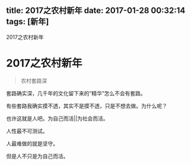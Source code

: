 title: 2017之农村新年
date: 2017-01-28 00:32:14
tags: [新年]
---

2017之农村新年
<!--more-->

#  2017之农村新年

> 农村套路深

套路确实深，几千年的文化留下来的“精华”怎么不会有套路。

有些套路我确实摸不透，其实不是摸不透，只是不想去做。为什么呢？

也许这就是人吧。为自己而活||为社会而活。

人性最不可测试。

人最难做的就是坚守。

但是人不只是为自己而活。



